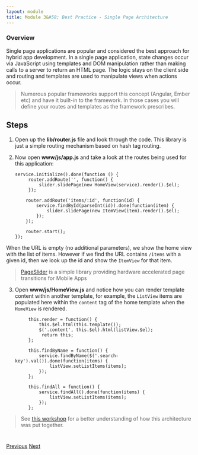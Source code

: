 ```yaml
---
layout: module
title: Module 3&#58; Best Practice - Single Page Architecture
---
```


### Overview
Single page applications are popular and considered the best approach for hybrid app development. In a single page application, state changes occur via JavaScript using templates and DOM manipulation rather than making calls to a server to return an HTML page. The logic stays on the client side and routing and templates are used to manipulate views when actions occur. 
 
 >Numerous popular frameworks support this concept (Angular, Ember etc) and have it built-in to the framework. In those cases you will define your routes and templates as the framework prescribes.

 
## Steps
1. Open up the **lib/router.js** file and look through the code. This library is just a simple routing mechanism based on hash tag routing.
             
2. Now open **www/js/app.js** and take a look at the routes being used for this application:
 
       service.initialize().done(function () {
            router.addRoute('', function() {
                slider.slidePage(new HomeView(service).render().$el);
            });
       
           router.addRoute('items/:id', function(id) {
               service.findById(parseInt(id)).done(function(item) {
                   slider.slidePage(new ItemView(item).render().$el);
               });
           });
       
           router.start();
       });

  When the URL is empty (no additional parameters), we show the home view with the list of items. However if we find the URL contains
  `/items` with a given id, then we look up the id and show the `ItemView` for that item.

> [PageSlider](https://github.com/ccoenraets/PageSlider) is a simple library providing hardware accelerated page transitions for Mobile Apps

3. Open **www/js/HomeView.js** and notice how you can render template content within another template, for example, the `ListView` items are populated here within the `content` tag of the home template when the `HomeView` is rendered.

            this.render = function() {
                this.$el.html(this.template());
                $('.content', this.$el).html(listView.$el);
                 return this;
            };
            
            this.findByName = function() {
                service.findByName($('.search-key').val()).done(function(items) {
                    listView.setListItems(items);
                });
            };
        
            this.findAll = function() {
                service.findAll().done(function(items) {
                    listView.setListItems(items);
                });
            };

> See [this workshop](http://hollyschinsky.github.io/phonegap-workshop/) for a better understanding of how this architecture was put together. 

<div class="row" style="margin-top:40px;">
<div class="col-sm-12">
<a href="module2.html" class="btn btn-default"><i class="glyphicon glyphicon-chevron-left"></i> Previous</a>
<a href="module4.html" class="btn btn-default pull-right">Next <i class="glyphicon
glyphicon-chevron-right"></i></a>
</div>
</div>
